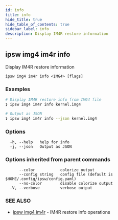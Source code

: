 ```yaml
---
id: info
title: info
hide_title: true
hide_table_of_contents: true
sidebar_label: info
description: Display IM4R restore information
---
```

## ipsw img4 im4r info

Display IM4R restore information

```
ipsw img4 im4r info <IMG4> [flags]
```

### Examples

```bash
# Display IM4R restore info from IMG4 file
❯ ipsw img4 im4r info kernel.img4

# Output as JSON
❯ ipsw img4 im4r info --json kernel.img4
```

### Options

```
  -h, --help   help for info
  -j, --json   Output as JSON
```

### Options inherited from parent commands

```
      --color           colorize output
      --config string   config file (default is $HOME/.config/ipsw/config.yaml)
      --no-color        disable colorize output
  -V, --verbose         verbose output
```

### SEE ALSO

* [ipsw img4 im4r](/docs/cli/ipsw/img4/im4r)	 - IM4R restore info operations

